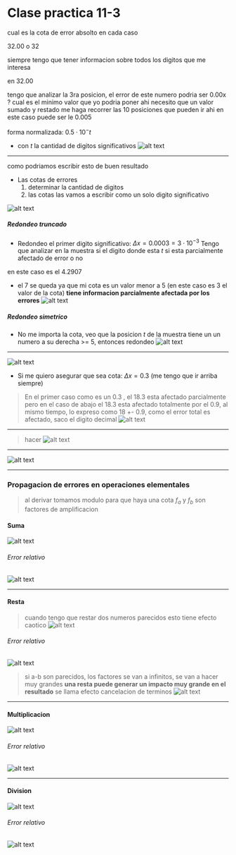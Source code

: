 # Clase practica 11-3 

cual es la cota de error absolto en cada caso

32.00 o 32

siempre tengo que tener informacion sobre todos los digitos que me interesa

en 32.00

tengo que analizar la 3ra posicion, el error de este numero podria ser 0.00x ?
cual es el minimo valor que yo podria poner ahi
necesito que un valor sumado y restado me haga recorrer las 10 posiciones que pueden ir ahi
en este caso puede ser le 0.005 

forma normalizada: $0.5 \cdot 10^-t$
- con $t$ la cantidad de digitos significativos
![alt text](../IMAGENES/20250311-9.png)

---

como podriamos escribir esto de buen resultado

- Las cotas de errores
    1. determinar la cantidad de digitos
    2. las cotas las vamos a escribir como un solo digito significativo
 
![alt text](../IMAGENES/image.png)

##### Redondeo truncado
- Redondeo el primer digito significativo: $\Delta x = 0.0003 = 3\cdot10^{-3}$ 
Tengo que analizar en la muestra si el digito donde esta $t$ si esta parcialmente afectado de error o no

en este caso es el 4.2907
- el 7 se queda ya que mi cota es un valor menor a 5 (en este caso es 3 el valor de la cota) __tiene informacion parcialmente afectada por los errores__
![alt text](<../IMAGENES/image copy.png>)

##### Redondeo simetrico
- No me importa la cota, veo que la posicion $t$ de la muestra tiene un un numero a su derecha >= 5, entonces redondeo
![alt text](<../IMAGENES/image copy 2.png>)

--- 
![alt text](<../IMAGENES/image copy 3.png>)
- Si me quiero asegurar que sea cota: $\Delta x = 0.3$ (me tengo que ir arriba siempre)

> En el primer caso como es un 0.3 , el 18.3 esta afectado parcialmente
> pero en el caso de abajo el 18.3 esta afectado totalmente por el 0.9, al mismo tiempo, lo expreso como 18 +- 0.9, como el error total es afectado, saco el digito decimal
![alt text](<../IMAGENES/image copy 6.png>)


---
>hacer
![alt text](<../IMAGENES/image copy 3.png>)
---

![alt text](<../IMAGENES/image copy 4.png>)

---

### Propagacion de errores en operaciones elementales

> al derivar tomamos modulo para que haya una cota
> $f_a$ y $f_b$ son factores de amplificacion

#### Suma
![alt text](<../IMAGENES/image copy 5.png>)
###### Error relativo
![alt text](<../IMAGENES/image copy 7.png>)

---

#### Resta
>cuando tengo que restar dos numeros parecidos esto tiene efecto caotico
![alt text](<../IMAGENES/image copy 8.png>)
###### Error relativo
![alt text](<../IMAGENES/image copy 9.png>)
> si a-b son parecidos, los factores se van a infinitos, se van a hacer muy grandes
> __una resta puede generar un impacto muy grande en el resultado__
> se llama efecto cancelacion de terminos
![alt text](<../IMAGENES/image copy 10.png>)

---

#### Multiplicacion
![alt text](<../IMAGENES/image copy 11.png>)
###### Error relativo
![alt text](<../IMAGENES/image copy 12.png>)


---

#### Division
![alt text](<../IMAGENES/image copy 13.png>)
###### Error relativo
![alt text](<../IMAGENES/image copy 14.png>)